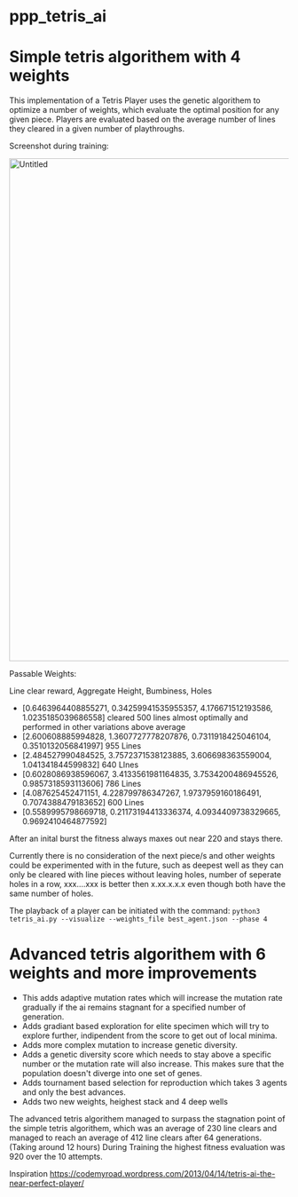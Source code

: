 # ppp_tetris_ai

# Simple tetris algorithem with 4 weights 

This implementation of a Tetris Player uses the genetic algorithem to optimize a number of weights, which evaluate the optimal position for any given piece. Players are evaluated based on the average number of lines they cleared in a given number of playthroughs. 

Screenshot during training: 

<img width="906" alt="Untitled" src="https://github.com/user-attachments/assets/aba68bbe-510d-4719-8d65-9be0a0c160d7" />

Passable Weights: 

Line clear reward, Aggregate Height, Bumbiness, Holes 

- [0.6463964408855271, 0.34259941535955357, 4.176671512193586, 1.0235185039686558] cleared 500 lines almost optimally and performed in other variations above average
- [2.600608885994828, 1.3607727778207876, 0.7311918425046104, 0.3510132056841997] 955 Lines
- [2.484527990484525, 3.7572371538123885, 3.606698363559004, 1.041341844599832] 640 LInes
- [0.6028086938596067, 3.4133561981164835, 3.7534200486945526, 0.9857318593113606] 786 Lines
- [4.087625452471151, 4.228799786347267, 1.9737959160186491, 0.7074388479183652] 600 Lines
- [0.5589995798669718, 0.21173194413336374, 4.0934409738329665, 0.9692410464877592]


After an inital burst the fitness always maxes out near 220 and stays there. 

Currently there is no consideration of the next piece/s and other weights could be experimented with in the future, such as deepest well as they can only be cleared with line pieces without leaving holes, number of seperate holes in a row, xxx....xxx is better then x.xx.x.x.x even though both have the same number of holes. 

The playback of a player can be initiated with the command: 
```python3 tetris_ai.py --visualize --weights_file best_agent.json --phase 4```

# Advanced tetris algorithem with 6 weights and more improvements 

- This adds adaptive mutation rates which will increase the mutation rate gradually if the ai remains stagnant for a specified number of generation. 
- Adds gradiant based exploration for elite specimen which will try to explore further, indipendent from the score to get out of local minima. 
- Adds more complex mutation to increase genetic diversity. 
- Adds a genetic diversity score which needs to stay above a specific number or the mutation rate will also increase. This makes sure that the population doesn't diverge into one set of genes. 
- Adds tournament based selection for reproduction which takes 3 agents and only the best advances.
- Adds two new weights, heighest stack and 4 deep wells

The advanced tetris algorithem managed to surpass the stagnation point of the simple tetris algorithem, which was an average of 230 line clears and managed to reach an average of 412 line clears after 64 generations. (Taking around 12 hours) During Training the highest fitness evaluation was 920 over the 10 attempts. 




Inspiration https://codemyroad.wordpress.com/2013/04/14/tetris-ai-the-near-perfect-player/
